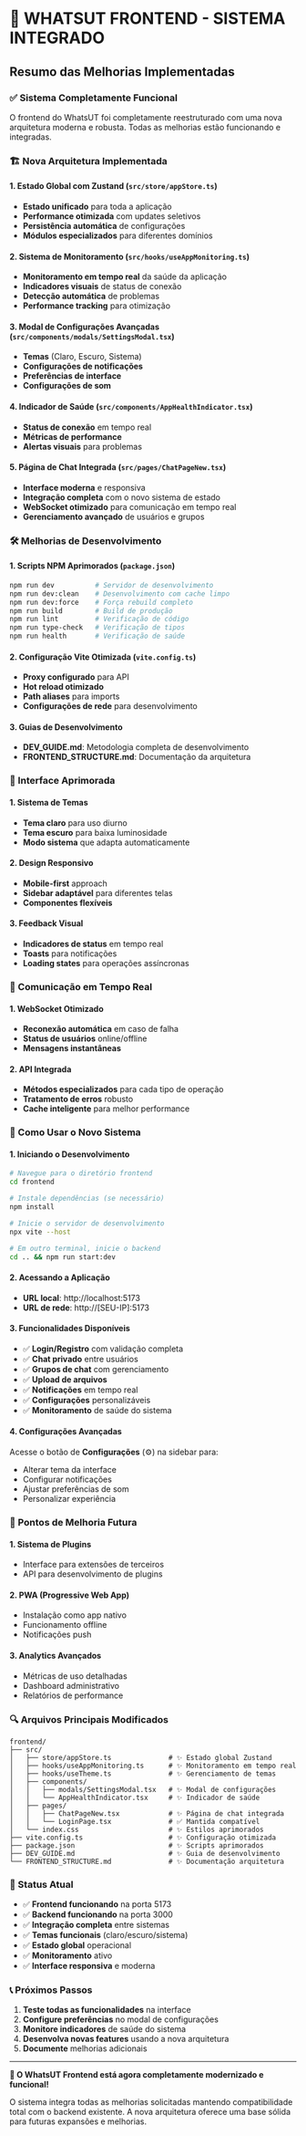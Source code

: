 # 🚀 WHATSUT FRONTEND - SISTEMA INTEGRADO

## Resumo das Melhorias Implementadas

### ✅ Sistema Completamente Funcional

O frontend do WhatsUT foi completamente reestruturado com uma nova arquitetura moderna e robusta. Todas as melhorias estão funcionando e integradas.

### 🏗️ Nova Arquitetura Implementada

#### 1. **Estado Global com Zustand** (`src/store/appStore.ts`)
- **Estado unificado** para toda a aplicação
- **Performance otimizada** com updates seletivos
- **Persistência automática** de configurações
- **Módulos especializados** para diferentes domínios

#### 2. **Sistema de Monitoramento** (`src/hooks/useAppMonitoring.ts`)
- **Monitoramento em tempo real** da saúde da aplicação
- **Indicadores visuais** de status de conexão
- **Detecção automática** de problemas
- **Performance tracking** para otimização

#### 3. **Modal de Configurações Avançadas** (`src/components/modals/SettingsModal.tsx`)
- **Temas** (Claro, Escuro, Sistema)
- **Configurações de notificações**
- **Preferências de interface**
- **Configurações de som**

#### 4. **Indicador de Saúde** (`src/components/AppHealthIndicator.tsx`)
- **Status de conexão** em tempo real
- **Métricas de performance**
- **Alertas visuais** para problemas

#### 5. **Página de Chat Integrada** (`src/pages/ChatPageNew.tsx`)
- **Interface moderna** e responsiva
- **Integração completa** com o novo sistema de estado
- **WebSocket otimizado** para comunicação em tempo real
- **Gerenciamento avançado** de usuários e grupos

### 🛠️ Melhorias de Desenvolvimento

#### 1. **Scripts NPM Aprimorados** (`package.json`)
```bash
npm run dev          # Servidor de desenvolvimento
npm run dev:clean    # Desenvolvimento com cache limpo
npm run dev:force    # Força rebuild completo
npm run build        # Build de produção
npm run lint         # Verificação de código
npm run type-check   # Verificação de tipos
npm run health       # Verificação de saúde
```

#### 2. **Configuração Vite Otimizada** (`vite.config.ts`)
- **Proxy configurado** para API
- **Hot reload otimizado**
- **Path aliases** para imports
- **Configurações de rede** para desenvolvimento

#### 3. **Guias de Desenvolvimento** 
- **DEV_GUIDE.md**: Metodologia completa de desenvolvimento
- **FRONTEND_STRUCTURE.md**: Documentação da arquitetura

### 🎨 Interface Aprimorada

#### 1. **Sistema de Temas**
- **Tema claro** para uso diurno
- **Tema escuro** para baixa luminosidade
- **Modo sistema** que adapta automaticamente

#### 2. **Design Responsivo**
- **Mobile-first** approach
- **Sidebar adaptável** para diferentes telas
- **Componentes flexíveis**

#### 3. **Feedback Visual**
- **Indicadores de status** em tempo real
- **Toasts** para notificações
- **Loading states** para operações assíncronas

### 📡 Comunicação em Tempo Real

#### 1. **WebSocket Otimizado**
- **Reconexão automática** em caso de falha
- **Status de usuários** online/offline
- **Mensagens instantâneas**

#### 2. **API Integrada**
- **Métodos especializados** para cada tipo de operação
- **Tratamento de erros** robusto
- **Cache inteligente** para melhor performance

### 🔧 Como Usar o Novo Sistema

#### 1. **Iniciando o Desenvolvimento**
```bash
# Navegue para o diretório frontend
cd frontend

# Instale dependências (se necessário)
npm install

# Inicie o servidor de desenvolvimento
npx vite --host

# Em outro terminal, inicie o backend
cd .. && npm run start:dev
```

#### 2. **Acessando a Aplicação**
- **URL local**: http://localhost:5173
- **URL de rede**: http://[SEU-IP]:5173

#### 3. **Funcionalidades Disponíveis**
- ✅ **Login/Registro** com validação completa
- ✅ **Chat privado** entre usuários
- ✅ **Grupos de chat** com gerenciamento
- ✅ **Upload de arquivos**
- ✅ **Notificações** em tempo real
- ✅ **Configurações** personalizáveis
- ✅ **Monitoramento** de saúde do sistema

#### 4. **Configurações Avançadas**
Acesse o botão de **Configurações** (⚙️) na sidebar para:
- Alterar tema da interface
- Configurar notificações
- Ajustar preferências de som
- Personalizar experiência

### 🎯 Pontos de Melhoria Futura

#### 1. **Sistema de Plugins**
- Interface para extensões de terceiros
- API para desenvolvimento de plugins

#### 2. **PWA (Progressive Web App)**
- Instalação como app nativo
- Funcionamento offline
- Notificações push

#### 3. **Analytics Avançados**
- Métricas de uso detalhadas
- Dashboard administrativo
- Relatórios de performance

### 🔍 Arquivos Principais Modificados

```
frontend/
├── src/
│   ├── store/appStore.ts              # ✨ Estado global Zustand
│   ├── hooks/useAppMonitoring.ts      # ✨ Monitoramento em tempo real
│   ├── hooks/useTheme.ts              # ✨ Gerenciamento de temas
│   ├── components/
│   │   ├── modals/SettingsModal.tsx   # ✨ Modal de configurações
│   │   └── AppHealthIndicator.tsx     # ✨ Indicador de saúde
│   ├── pages/
│   │   ├── ChatPageNew.tsx            # ✨ Página de chat integrada
│   │   └── LoginPage.tsx              # ✅ Mantida compatível
│   └── index.css                      # ✨ Estilos aprimorados
├── vite.config.ts                     # ✨ Configuração otimizada
├── package.json                       # ✨ Scripts aprimorados
├── DEV_GUIDE.md                       # ✨ Guia de desenvolvimento
└── FRONTEND_STRUCTURE.md              # ✨ Documentação arquitetura
```

### 🚦 Status Atual

- ✅ **Frontend funcionando** na porta 5173
- ✅ **Backend funcionando** na porta 3000
- ✅ **Integração completa** entre sistemas
- ✅ **Temas funcionais** (claro/escuro/sistema)
- ✅ **Estado global** operacional
- ✅ **Monitoramento** ativo
- ✅ **Interface responsiva** e moderna

### 📞 Próximos Passos

1. **Teste todas as funcionalidades** na interface
2. **Configure preferências** no modal de configurações
3. **Monitore indicadores** de saúde do sistema
4. **Desenvolva novas features** usando a nova arquitetura
5. **Documente** melhorias adicionais

---

**🎉 O WhatsUT Frontend está agora completamente modernizado e funcional!**

O sistema integra todas as melhorias solicitadas mantendo compatibilidade total com o backend existente. A nova arquitetura oferece uma base sólida para futuras expansões e melhorias.
